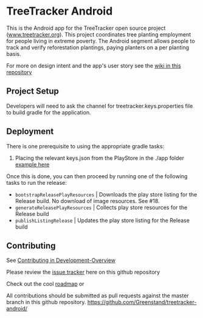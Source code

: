 # TreeTracker Android

This is the Android app for the TreeTracker open source project (www.treetracker.org). 
This project coordinates tree planting employment for people living in extreme poverty.
The Android segment allows people to track and verify reforestation plantings,
paying planters on a per planting basis.

For more on design intent and the app's user story see the [wiki in this repository](https://github.com/Greenstand/treetracker-android/wiki/User-Story)

## Project Setup
Developers will need to ask the channel for treetracker.keys.properties file to build gradle for the application.

## Deployment

There is one prerequisite to using the appropriate gradle tasks:

1) Placing the relevant keys.json from the PlayStore in the ./app folder [example here](https://docs.fastlane.tools/getting-started/android/setup/#collect-your-google-credentials)

Once this is done, you can then proceed by running one of the following tasks to run the release:

* `bootstrapReleasePlayResources` | Downloads the play store listing for the Release build. No download of image resources. See #18.
* `generateReleasePlayResources`  | Collects play store resources for the Release build
* `publishListingRelease`         | Updates the play store listing for the Release build

## Contributing

 See [Contributing in Development-Overview](https://github.com/Greenstand/Development-Overview/blob/master/Contributing.md) 

Please review the [issue tracker](https://github.com/Greenstand/treetracker-android/issues) here on this github repository 

Check out the cool [roadmap](https://github.com/Greenstand/Development-Overview/blob/master/Roadmap.md) or 

All contributions should be submitted as pull requests against the master branch in this github repository. https://github.com/Greenstand/treetracker-android/
